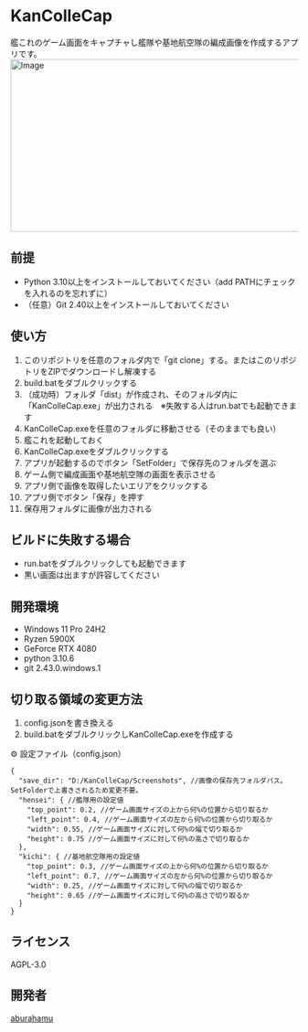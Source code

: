 # KanColleCap
艦これのゲーム画面をキャプチャし艦隊や基地航空隊の編成画像を作成するアプリです。
<img width="602" height="302" alt="Image" src="https://github.com/user-attachments/assets/5f44b911-2ce5-41e0-875a-552e61de3072" />

## 前提
- Python 3.10以上をインストールしておいてください（add PATHにチェックを入れるのを忘れずに）
- （任意）Git 2.40以上をインストールしておいてください 

## 使い方
1. このリポジトリを任意のフォルダ内で「git clone」する。またはこのリポジトリをZIPでダウンロードし解凍する
2. build.batをダブルクリックする
3. （成功時）フォルダ「dist」が作成され、そのフォルダ内に「KanColleCap.exe」が出力される　※失敗する人はrun.batでも起動できます
4. KanColleCap.exeを任意のフォルダに移動させる（そのままでも良い）
5. 艦これを起動しておく
6. KanColleCap.exeをダブルクリックする
7. アプリが起動するのでボタン「SetFolder」で保存先のフォルダを選ぶ
8. ゲーム側で編成画面や基地航空隊の画面を表示させる
9. アプリ側で画像を取得したいエリアをクリックする
10. アプリ側でボタン「保存」を押す
11. 保存用フォルダに画像が出力される

## ビルドに失敗する場合
- run.batをダブルクリックしても起動できます
- 黒い画面は出ますが許容してください

## 開発環境
- Windows 11 Pro 24H2
- Ryzen 5900X
- GeForce RTX 4080
- python 3.10.6
- git 2.43.0.windows.1

## 切り取る領域の変更方法
1. config.jsonを書き換える
2. build.batをダブルクリックしKanColleCap.exeを作成する

⚙️ 設定ファイル（config.json）
```
{
  "save_dir": "D:/KanColleCap/Screenshots", //画像の保存先フォルダパス。SetFolderで上書きされるため変更不要。
  "hensei": { //艦隊用の設定値
    "top_point": 0.2, //ゲーム画面サイズの上から何%の位置から切り取るか
    "left_point": 0.4, //ゲーム画面サイズの左から何%の位置から切り取るか
    "width": 0.55, //ゲーム画面サイズに対して何%の幅で切り取るか
    "height": 0.75 //ゲーム画面サイズに対して何%の高さで切り取るか
  },
  "kichi": { //基地航空隊用の設定値
    "top_point": 0.3, //ゲーム画面サイズの上から何%の位置から切り取るか
    "left_point": 0.7, //ゲーム画面サイズの左から何%の位置から切り取るか
    "width": 0.25, //ゲーム画面サイズに対して何%の幅で切り取るか
    "height": 0.65 //ゲーム画面サイズに対して何%の高さで切り取るか
  }
}
```

## ライセンス
AGPL-3.0

## 開発者
[aburahamu](https://twitter.com/aburahamu_aa)